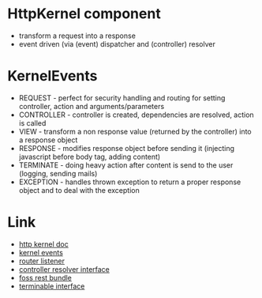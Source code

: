 # HttpKernel component

* transform a request into a response
* event driven (via (event) dispatcher and (controller) resolver

# KernelEvents

* REQUEST - perfect for security handling and routing for setting controller, action and arguments/parameters
* CONTROLLER - controller is created, dependencies are resolved, action is called
* VIEW - transform a non response value (returned by the controller) into a response object
* RESPONSE - modifies response object before sending it (injecting javascript before body tag, adding content)
* TERMINATE - doing heavy action after content is send to the user (logging, sending mails)
* EXCEPTION - handles thrown exception to return a proper response object and to deal with the exception


# Link

* [http kernel doc](http://symfony.com/doc/current/components/http_kernel/introduction.html)
* [kernel events](http://symfony.com/doc/current/components/http_kernel/introduction.html#http-kernel-creating-listener)
* [router listener](http://api.symfony.com/2.3/Symfony/Component/HttpKernel/EventListener/RouterListener.html)
* [controller resolver interface](http://api.symfony.com/2.3/Symfony/Component/HttpKernel/Controller/ControllerResolverInterface.html)
* [foss rest bundle](https://github.com/friendsofsymfony/FOSRestBundle)
* [terminable interface](http://api.symfony.com/2.3/Symfony/Component/HttpKernel/TerminableInterface.html)

